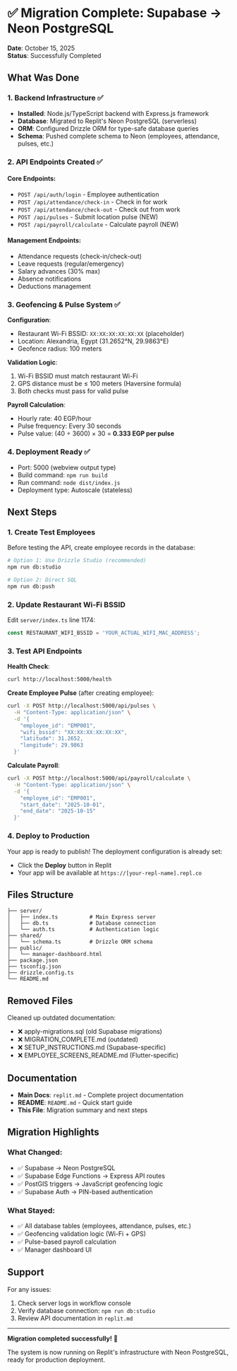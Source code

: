 # ✅ Migration Complete: Supabase → Neon PostgreSQL

**Date**: October 15, 2025  
**Status**: Successfully Completed

## What Was Done

### 1. Backend Infrastructure ✅
- **Installed**: Node.js/TypeScript backend with Express.js framework
- **Database**: Migrated to Replit's Neon PostgreSQL (serverless)
- **ORM**: Configured Drizzle ORM for type-safe database queries
- **Schema**: Pushed complete schema to Neon (employees, attendance, pulses, etc.)

### 2. API Endpoints Created ✅

#### Core Endpoints:
- `POST /api/auth/login` - Employee authentication
- `POST /api/attendance/check-in` - Check in for work
- `POST /api/attendance/check-out` - Check out from work
- `POST /api/pulses` - Submit location pulse (NEW)
- `POST /api/payroll/calculate` - Calculate payroll (NEW)

#### Management Endpoints:
- Attendance requests (check-in/check-out)
- Leave requests (regular/emergency)
- Salary advances (30% max)
- Absence notifications
- Deductions management

### 3. Geofencing & Pulse System ✅

**Configuration**:
- Restaurant Wi-Fi BSSID: `XX:XX:XX:XX:XX:XX` (placeholder)
- Location: Alexandria, Egypt (31.2652°N, 29.9863°E)
- Geofence radius: 100 meters

**Validation Logic**:
1. Wi-Fi BSSID must match restaurant Wi-Fi
2. GPS distance must be ≤ 100 meters (Haversine formula)
3. Both checks must pass for valid pulse

**Payroll Calculation**:
- Hourly rate: 40 EGP/hour
- Pulse frequency: Every 30 seconds
- Pulse value: (40 ÷ 3600) × 30 = **0.333 EGP per pulse**

### 4. Deployment Ready ✅

- Port: 5000 (webview output type)
- Build command: `npm run build`
- Run command: `node dist/index.js`
- Deployment type: Autoscale (stateless)

## Next Steps

### 1. Create Test Employees
Before testing the API, create employee records in the database:

```bash
# Option 1: Use Drizzle Studio (recommended)
npm run db:studio

# Option 2: Direct SQL
npm run db:push
```

### 2. Update Restaurant Wi-Fi BSSID
Edit `server/index.ts` line 1174:
```typescript
const RESTAURANT_WIFI_BSSID = 'YOUR_ACTUAL_WIFI_MAC_ADDRESS';
```

### 3. Test API Endpoints

**Health Check**:
```bash
curl http://localhost:5000/health
```

**Create Employee Pulse** (after creating employee):
```bash
curl -X POST http://localhost:5000/api/pulses \
  -H "Content-Type: application/json" \
  -d '{
    "employee_id": "EMP001",
    "wifi_bssid": "XX:XX:XX:XX:XX:XX",
    "latitude": 31.2652,
    "longitude": 29.9863
  }'
```

**Calculate Payroll**:
```bash
curl -X POST http://localhost:5000/api/payroll/calculate \
  -H "Content-Type: application/json" \
  -d '{
    "employee_id": "EMP001",
    "start_date": "2025-10-01",
    "end_date": "2025-10-15"
  }'
```

### 4. Deploy to Production

Your app is ready to publish! The deployment configuration is already set:
- Click the **Deploy** button in Replit
- Your app will be available at `https://[your-repl-name].repl.co`

## Files Structure

```
├── server/
│   ├── index.ts          # Main Express server
│   ├── db.ts             # Database connection
│   └── auth.ts           # Authentication logic
├── shared/
│   └── schema.ts         # Drizzle ORM schema
├── public/
│   └── manager-dashboard.html
├── package.json
├── tsconfig.json
├── drizzle.config.ts
└── README.md
```

## Removed Files

Cleaned up outdated documentation:
- ❌ apply-migrations.sql (old Supabase migrations)
- ❌ MIGRATION_COMPLETE.md (outdated)
- ❌ SETUP_INSTRUCTIONS.md (Supabase-specific)
- ❌ EMPLOYEE_SCREENS_README.md (Flutter-specific)

## Documentation

- **Main Docs**: `replit.md` - Complete project documentation
- **README**: `README.md` - Quick start guide
- **This File**: Migration summary and next steps

## Migration Highlights

### What Changed:
- ✅ Supabase → Neon PostgreSQL
- ✅ Supabase Edge Functions → Express API routes
- ✅ PostGIS triggers → JavaScript geofencing logic
- ✅ Supabase Auth → PIN-based authentication

### What Stayed:
- ✅ All database tables (employees, attendance, pulses, etc.)
- ✅ Geofencing validation logic (Wi-Fi + GPS)
- ✅ Pulse-based payroll calculation
- ✅ Manager dashboard UI

## Support

For any issues:
1. Check server logs in workflow console
2. Verify database connection: `npm run db:studio`
3. Review API documentation in `replit.md`

---

**Migration completed successfully!** 🎉

The system is now running on Replit's infrastructure with Neon PostgreSQL, ready for production deployment.
